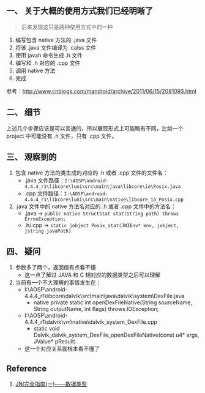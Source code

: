 ## 一、 关于大概的使用方式我们已经明晰了
> 后来发现这只是两种使用方式中的一种
1. 编写包含 native 方法的 .java 文件
2. 将该 .java 文件编译为 .calss 文件
3. 使用 javah 命令生成 .h 文件
4. 编写和 .h 对应的 .cpp 文件
5. 调用 native 方法
6. 完成

参考：http://www.cnblogs.com/mandroid/archive/2011/06/15/2081093.html

## 二、 细节
上述几个步骤应该是可以变通的，所以展现形式上可能略有不同，比如一个 project 中可能没有 .h 文件，只有 .cpp 文件。

## 三、 观察到的
1. 包含 native 方法的类生成的对应的 .h 或者 .cpp 文件的文件名：
    - .java 文件路径：`I:\AOSP\android-4.4.4_r1\libcore\luni\src\main\java\libcore\io\Posix.java`
    - .cpp  文件路径：`I:\AOSP\android-4.4.4_r1\libcore\luni\src\main\native\libcore_io_Posix.cpp`
2. .java 文件中的 native 方法名对应的 .h 或者 .cpp 文件中的方法名：
    - .java -> `public native StructStat stat(String path) throws ErrnoException;`
    - .h/.cpp -> `static jobject Posix_stat(JNIEnv* env, jobject, jstring javaPath)`

## 四、 疑问
1. 参数多了两个，返回值有点看不懂
    - 这一点了解过 JAVA 和 C 相对应的数据类型之后可以理解
3. 当前有一个不大理解的事情发生在：
    - I:\AOSP\android-4.4.4_r1\libcore\dalvik\src\main\java\dalvik\system\DexFile.java
        - native private static int openDexFileNative(String sourceName, String outputName, int flags) throws IOException;
    - I:\AOSP\android-4.4.4_r1\dalvik\vm\native\dalvik_system_DexFile.cpp
        - static void Dalvik_dalvik_system_DexFile_openDexFileNative(const u4* args, JValue* pResult)
    * 这一个对应关系就根本看不懂了

## Reference
1. [JNI完全指南(一)——数据类型](https://www.zybuluo.com/cxm-2016/note/563686)